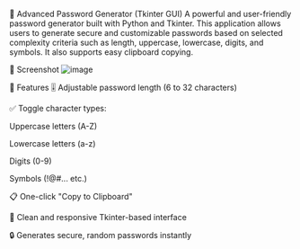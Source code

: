 🔐 Advanced Password Generator (Tkinter GUI)
A powerful and user-friendly password generator built with Python and Tkinter. This application allows users to generate secure and customizable passwords based on selected complexity criteria such as length, uppercase, lowercase, digits, and symbols. It also supports easy clipboard copying.

📸 Screenshot
![image](https://github.com/user-attachments/assets/9a27ffca-6140-4db4-9c92-b66f0acee636)


🚀 Features
🎚 Adjustable password length (6 to 32 characters)

✅ Toggle character types:

Uppercase letters (A-Z)

Lowercase letters (a-z)

Digits (0-9)

Symbols (!@#... etc.)

📋 One-click "Copy to Clipboard"

📱 Clean and responsive Tkinter-based interface

🔒 Generates secure, random passwords instantly
